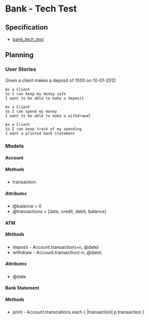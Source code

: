 # Bank - Tech Test

## Specification
* [bank_tech_test](https://github.com/makersacademy/course/blob/master/individual_challenges/bank_tech_test.md)

## Planning
### User Stories
Given a client makes a deposit of 1000 on 10-01-2012
```
As a Client
So I can keep my money safe
I want to be able to make a deposit
```
```
As a Client
So I can spend my money
I want to be able to make a withdrawal
```
```
As a Client
So I can keep track of my spending
I want a printed bank statement
```

### Models
#### Account
##### Methods
* transaction
##### Attributes
* @balance = 0
* @transactions = [date, credit, debit, balance]

#### ATM
##### Methods
* deposit - Account.transaction(+n, @date)
* withdraw - Account.transaction(-n, @date)
##### Attributes
* @date

#### Bank Statement
##### Methods
* print - Account.transcations.each { |transaction| p transaction }

